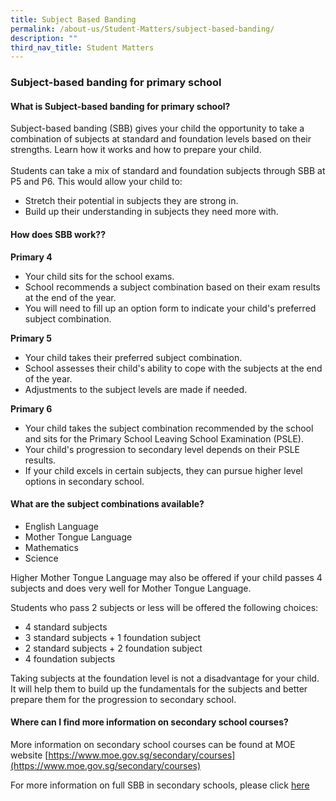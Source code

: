 ```yaml
---
title: Subject Based Banding
permalink: /about-us/Student-Matters/subject-based-banding/
description: ""
third_nav_title: Student Matters
---
```

### **Subject-based banding for primary school**

#### **What is Subject-based banding for primary school?**
Subject-based banding (SBB) gives your child the opportunity to take a combination of subjects at standard and foundation levels based on their strengths. Learn how it works and how to prepare your child.
<br><br>
Students can take a mix of standard and foundation subjects through SBB at P5 and P6. This would allow your child to:
* Stretch their potential in subjects they are strong in.
* Build up their understanding in subjects they need more with.

#### **How does SBB work??**
**Primary 4**
<br>
* Your child sits for the school exams.
* School recommends a subject combination based on their exam results at the end of the year.
* You will need to fill up an option form to indicate your child's preferred subject combination.

**Primary 5**
<br>
* Your child takes their preferred subject combination.
* School assesses their child's ability to cope with the subjects at the end of the year.
* Adjustments to the subject levels are made if needed.

**Primary 6**
<br>
* Your child takes the subject combination recommended by the school and sits for the Primary School Leaving School Examination (PSLE).
* Your child's progression to secondary level depends on their PSLE results.
* If your child excels in certain subjects, they can pursue higher level options in secondary school.

#### **What are the subject combinations available?**

* English Language
* Mother Tongue Language
* Mathematics
* Science

Higher Mother Tongue Language may also be offered if your child passes 4 subjects and does very well for Mother Tongue Language.

Students who pass 2 subjects or less will be offered the following choices:
* 4 standard subjects
* 3 standard subjects + 1 foundation subject
* 2 standard subjects + 2 foundation subject
* 4 foundation subjects

Taking subjects at the foundation level is not a disadvantage for your child. It will help them to build up the fundamentals for the subjects and better prepare them for the progression to secondary school.

#### **Where can I find more information on secondary school courses?**
More information on secondary school courses can be found at MOE website
[https://www.moe.gov.sg/secondary/courses](https://www.moe.gov.sg/secondary/courses)

For more information on full SBB in secondary schools, please click [here](https://www.moe.gov.sg/microsites/psle-fsbb/full-subject-based-banding/main.html)